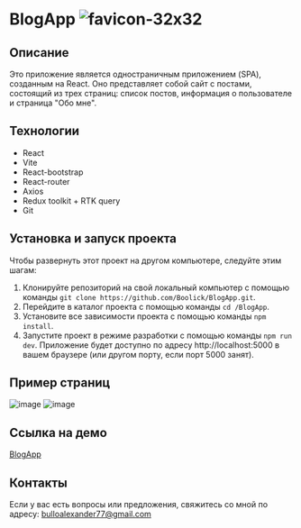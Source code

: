 #  BlogApp ![favicon-32x32](https://github.com/Boolick/BlogApp/assets/79834650/2e84895f-0267-4fee-9322-86c7dfbb7d18)

## Описание

Это приложение является одностраничным приложением (SPA), созданным на React. Оно представляет собой сайт с постами, состоящий из трех страниц: список постов, информация о пользователе и страница "Обо мне".

## Технологии

- React
- Vite
- React-bootstrap
- React-router
- Axios
- Redux toolkit + RTK query
- Git

## Установка и запуск проекта

Чтобы развернуть этот проект на другом компьютере, следуйте этим шагам:

1. Клонируйте репозиторий на свой локальный компьютер с помощью команды `git clone https://github.com/Boolick/BlogApp.git`.
2. Перейдите в каталог проекта с помощью команды `cd /BlogApp`.
3. Установите все зависимости проекта с помощью команды `npm install`.
4. Запустите проект в режиме разработки с помощью команды `npm run dev`. Приложение будет доступно по адресу http://localhost:5000 
в вашем браузере (или другом порту, если порт 5000 занят).

## Пример страниц
![image](https://github.com/Boolick/BlogApp/assets/79834650/51ba63c6-d2f2-4d1c-a562-9d0c48d45f8d)
![image](https://github.com/Boolick/BlogApp/assets/79834650/6e13da6b-2e2c-4cb0-80b3-9f62b75b57a6)

## Ссылка на демо
[BlogApp](https://blog-appy.netlify.app)

## Контакты
Если у вас есть вопросы или предложения, свяжитесь со мной по адресу: bulloalexander77@gmail.com
